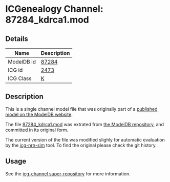 # ICGenealogy Channel: 87284\_kdrca1.mod

## Details

Name | Description
---- | -----------
ModelDB id | [87284](http://senselab.med.yale.edu/ModelDB/ShowModel.cshtml?model=87284)
ICG id | [2473](http://icg.neurotheory.ox.ac.uk/channels/1/2473)
ICG Class | [K](http://icg.neurotheory.ox.ac.uk/channels/1)

## Description

This is a single channel model file that was originally part of a [published model on the ModelDB website](http://senselab.med.yale.edu/ModelDB/ShowModel.cshtml?model=87284).


The file [87284\_kdrca1.mod](87284_kdrca1.mod) was extrated from [the ModelDB repository](http://senselab.med.yale.edu/ModelDB/ShowModel.cshtml?model=87284), and committed in its original form.

The current version of the file was modified slighly for automatic evaluation by the [icg-nrn-sim](https://github.com/icgenealogy/icg-nrn-sim) tool. To find the original please check the git history.


## Usage

See the [icg-channel super-repository](https://github.com/icgenealogy/icg-channels) for more information.